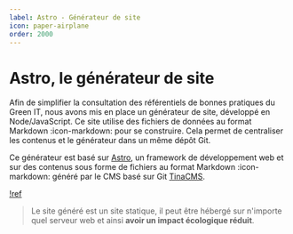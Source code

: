 ```yaml
---
label: Astro - Générateur de site
icon: paper-airplane
order: 2000
---
```


# Astro, le générateur de site

Afin de simplifier la consultation des référentiels de bonnes pratiques du Green IT, nous avons mis en place un générateur de site, développé en Node/JavaScript. Ce site utilise des fichiers de données au format Markdown :icon-markdown: pour se construire. Cela permet de centraliser les contenus et le générateur dans un même dépôt Git.

Ce générateur est basé sur [Astro](https://astro.build/), un framework de développement web et sur des contenus sous forme de fichiers au format Markdown :icon-markdown: généré par le CMS basé sur Git [TinaCMS](https://tinacms.org/).

[!ref](./2-git-based-cms.md)

> Le site généré est un site statique, il peut être hébergé sur n'importe quel serveur web et ainsi **avoir un impact écologique réduit**.
